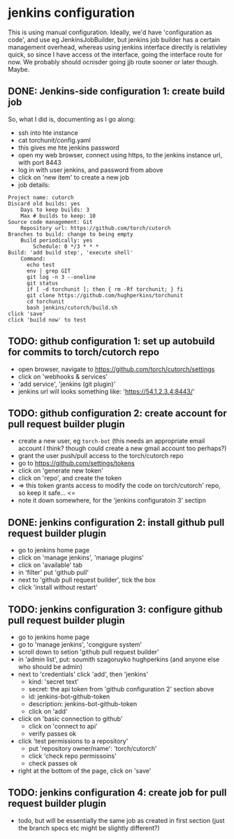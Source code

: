 # jenkins configuration

This is using manual configuration.  Ideally, we'd have 'configuration as code', and use eg JenkinsJobBuilder, but jenkins job builder has a certain management overhead, whereas using jenkins interface directly is relativley quick, so since I have access ot the interface, going the interface route for now.  We probably should ocnisder going jjb route sooner or later though.  Maybe.

## DONE: Jenkins-side configuration 1: create build job

So, what I did is, documenting as I go along:
- ssh into hte instance
- cat torchunit/config.yaml
- this gives me hte jenkins password
- open my web browser, connect using https, to the jenkins instance url, with port 8443
- log in with user jenkins, and password from above
- click on 'new item' to create a new job
- job details:
```
Project name: cutorch
Discard old builds: yes
    Days to keep builds: 3
    Max # builds to keep: 10
Source code management: Git
    Repository url: https://github.com/torch/cutorch
Branches to build: change to being empty
    Build periodically: yes
        Schedule: 0 */3 * * *
Build: 'add build step', 'execute shell'
    Command:
      echo test
      env | grep GIT
      git log -n 3 --oneline
      git status
      if [ -d torchunit ]; then { rm -Rf torchunit; } fi
      git clone https://github.com/hughperkins/torchunit
      cd torchunit
      bash jenkins/cutorch/build.sh
click 'save'
click 'build now' to test
```

## TODO: github configuration 1: set up autobuild for commits to torch/cutorch repo

- open browser, navigate to https://github.com/torch/cutorch/settings
- click on 'webhooks & services'
- 'add service', 'jenkins (git plugin)'
- jenkins url will looks something like: 'https://54.1.2.3.4:8443/'

## TODO: github configuration 2: create account for pull request builder plugin

- create a new user, eg `torch-bot` (this needs an appropriate email account I think? though could create a new gmail account too perhaps?)
- grant the user push/pull access to the torch/cutorch repo
- go to https://github.com/settings/tokens
- click on 'generate new token'
- click on 'repo', and create the token
- => this token grants access to modify the code on torch/cutorch' repo, so keep it safe... <=
- note it down somewhere, for the 'jenkins configuratoin 3' sectipn

## DONE: jenkins configuration 2: install github pull request builder plugin

- go to jenkins home page
- click on 'manage jenkins', 'manage plugins'
- click on 'available' tab
- in 'filter' put 'github pull'
- next to 'github pull request builder', tick the box
- click 'install without restart'

## TODO: jenkins configuration 3: configure github pull request builder plugin

- go to jenkins home page
- go to 'manage jenkins', 'congigure system'
- scroll down to setion 'github pull request builder'
- in 'admin list', put:
    soumith
    szagoruyko
    hughperkins
(and anyone else who should be admin)
- next to 'credentials' click 'add', then 'jenkins'
   - kind: 'secret text'
   - secret: the api token from 'github configuration 2' section above
   - id: jenkins-bot-github-token
   - description: jenkins-bot-github-token
   - click on 'add'
- click on 'basic connection to github'
   - click on 'connect to api'
   - verify passes ok
- click 'test permissions to a repository'
   - put 'repository owner/name': 'torch/cutorch'
   - click 'check repo permissoins'
   - check passes ok
- right at the bottom of the page, click on 'save'

## TODO: jenkins configuration 4: create job for pull request builder plugin

- todo, but will be essentially the same job as created in first section (just the branch specs etc might be slightly different?)

